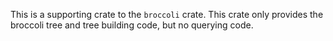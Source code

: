 This is a supporting crate to the  `broccoli` crate. This crate only
provides the broccoli tree and tree building code, but no querying code.

